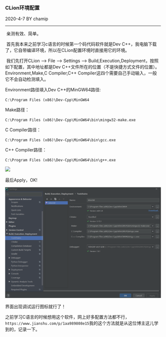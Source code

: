### CLion环境配置  

2020-4-7 BY chamip

----

​		亲测有效、简单。

​		首先我本来之前学习c语言的时候第一个码代码软件就是Dev C++，我电脑下载了，它自带编译环境，所以在CLion配置环境时直接用它的环境。<!--CLion可以理解为下载时只是一个编辑器，没有编译器，所以要给它配置编译环境-->

​		我们先打开CLion --> File --> Settings --> Build,Execution,Deployment，按照如下配置，其中地址都是Dev C++文件所在的位置（不是快捷方式文件的位置）。Environment,Make,C Compiler,C++ Compiler这四个需要自己手动输入，一般它不会自动检测填入。

Environment路径填入Dev C++的MinGW64路径:

`C:\Program Files (x86)\Dev-Cpp\MinGW64`

Make路径：

`C:\Program Files (x86)\Dev-Cpp\MinGW64\bin\mingw32-make.exe`

C Compiler路径：

`C:\Program Files (x86)\Dev-Cpp\MinGW64\bin\gcc.exe`

C++ Compiler路径：

`C:\Program Files (x86)\Dev-Cpp\MinGW64\bin\g++.exe`

<img src="C:\Users\asus\Desktop\1.png"/>

最后Apply，OK!

![](./CLion.png)

界面出现调试运行图标就行了！

之前学习C语言的时候想用这个软件，网上好多配置方法都不行，`https://www.jianshu.com/p/1aa989808e15`我的这个方法就是从这位博主这儿学到的，记录一下。

